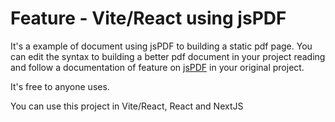 # Feature - Vite/React using jsPDF

It's a example of document using jsPDF to building a static pdf page.
You can edit the syntax to building a better pdf document in your project reading and follow a documentation of feature on [jsPDF](https://github.com/parallax/jsPDF) in your original project.

It's free to anyone uses.

You can use this project in Vite/React, React and NextJS
